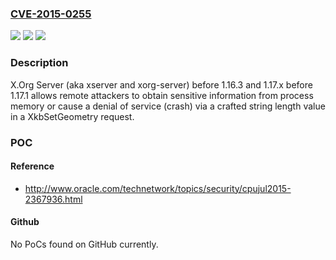 ### [CVE-2015-0255](https://cve.mitre.org/cgi-bin/cvename.cgi?name=CVE-2015-0255)
![](https://img.shields.io/static/v1?label=Product&message=n%2Fa&color=blue)
![](https://img.shields.io/static/v1?label=Version&message=n%2Fa&color=blue)
![](https://img.shields.io/static/v1?label=Vulnerability&message=n%2Fa&color=brighgreen)

### Description

X.Org Server (aka xserver and xorg-server) before 1.16.3 and 1.17.x before 1.17.1 allows remote attackers to obtain sensitive information from process memory or cause a denial of service (crash) via a crafted string length value in a XkbSetGeometry request.

### POC

#### Reference
- http://www.oracle.com/technetwork/topics/security/cpujul2015-2367936.html

#### Github
No PoCs found on GitHub currently.

